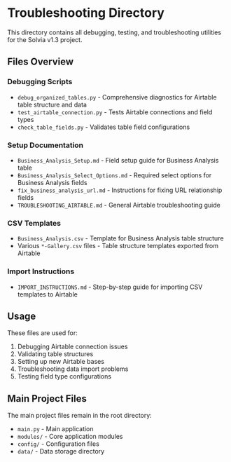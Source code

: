 # Troubleshooting Directory

This directory contains all debugging, testing, and troubleshooting utilities for the Solvia v1.3 project.

## Files Overview

### Debugging Scripts
- `debug_organized_tables.py` - Comprehensive diagnostics for Airtable table structure and data
- `test_airtable_connection.py` - Tests Airtable connections and field types
- `check_table_fields.py` - Validates table field configurations

### Setup Documentation  
- `Business_Analysis_Setup.md` - Field setup guide for Business Analysis table
- `Business_Analysis_Select_Options.md` - Required select options for Business Analysis fields
- `fix_business_analysis_url.md` - Instructions for fixing URL relationship fields
- `TROUBLESHOOTING_AIRTABLE.md` - General Airtable troubleshooting guide

### CSV Templates
- `Business_Analysis.csv` - Template for Business Analysis table structure
- Various `*-Gallery.csv` files - Table structure templates exported from Airtable

### Import Instructions
- `IMPORT_INSTRUCTIONS.md` - Step-by-step guide for importing CSV templates to Airtable

## Usage

These files are used for:
1. Debugging Airtable connection issues
2. Validating table structures
3. Setting up new Airtable bases
4. Troubleshooting data import problems
5. Testing field type configurations

## Main Project Files

The main project files remain in the root directory:
- `main.py` - Main application
- `modules/` - Core application modules
- `config/` - Configuration files
- `data/` - Data storage directory 